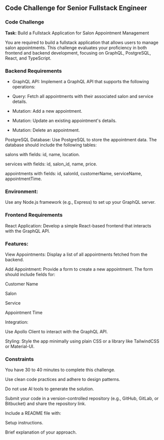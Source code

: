 ## Code Challenge for Senior Fullstack Engineer

### Code Challenge

**Task:** Build a Fullstack Application for Salon Appointment Management

You are required to build a fullstack application that allows users to manage salon appointments. This challenge evaluates your proficiency in both frontend and backend development, focusing on GraphQL, PostgreSQL, React, and TypeScript.

### Backend Requirements

- GraphQL API: Implement a GraphQL API that supports the following operations:

- Query: Fetch all appointments with their associated salon and service details.

- Mutation: Add a new appointment.

- Mutation: Update an existing appointment's details.

- Mutation: Delete an appointment.

PostgreSQL Database: Use PostgreSQL to store the appointment data. The database should include the following tables:

salons with fields: id, name, location.

services with fields: id, salon_id, name, price.

appointments with fields: id, salonId, customerName, serviceName, appointmentTime.

### Environment:

Use any Node.js framework (e.g., Express) to set up your GraphQL server.

### Frontend Requirements

React Application: Develop a simple React-based frontend that interacts with the GraphQL API.

### Features:

View Appointments: Display a list of all appointments fetched from the backend.

Add Appointment: Provide a form to create a new appointment. The form should include fields for:

Customer Name

Salon

Service

Appointment Time

Integration:

Use Apollo Client to interact with the GraphQL API.

Styling: Style the app minimally using plain CSS or a library like TailwindCSS or Material-UI.

### Constraints

You have 30 to 40 minutes to complete this challenge.

Use clean code practices and adhere to design patterns.

Do not use AI tools to generate the solution.

Submit your code in a version-controlled repository (e.g., GitHub, GitLab, or Bitbucket) and share the repository link.

Include a README file with:

Setup instructions.

Brief explanation of your approach.